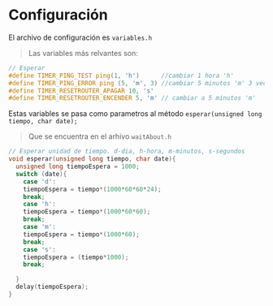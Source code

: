 # Configuración 
El archivo de configuración es `variables.h`
>Las variables más relvantes son:
```c
// Esperar
#define TIMER_PING_TEST ping(1, 'h')      //cambiar 1 hora 'h'
#define TIMER_PING_ERROR ping (5, 'm', 3) //cambiar 5 minutos 'm' 3 veces
#define TIMER_RESETROUTER_APAGAR 10, 's'
#define TIMER_RESETROUTER_ENCENDER 5, 'm' // cambiar a 5 minutos 'm'
```
Estas variables se pasa como parametros al método `esperar(unsigned long tiempo, char date);` 
> Que se encuentra en el arhivo `waitAbout.h`
```c++
// Esperar unidad de tiempo. d-dia, h-hora, m-minutos, s-segundos
void esperar(unsigned long tiempo, char date){
  unsigned long tiempoEspera = 1000;
  switch (date){
    case 'd':
    tiempoEspera = tiempo*(1000*60*60*24);
    break;
    case 'h':
    tiempoEspera = tiempo*(1000*60*60);
    break;
    case 'm':
    tiempoEspera = tiempo*(1000*60);
    break;
    case 's':
    tiempoEspera = (tiempo*1000);
    break;

  }  
  delay(tiempoEspera);
}
```
